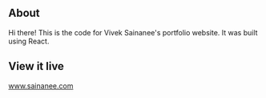 ## About

Hi there! This is the code for Vivek Sainanee's portfolio website. It was built using React.

## View it live

www.sainanee.com
